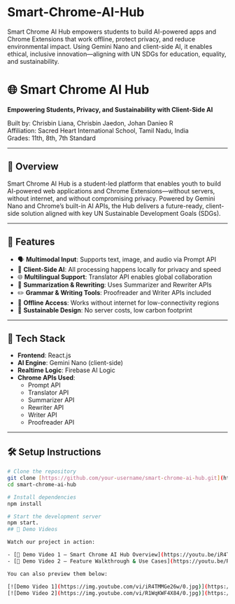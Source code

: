 # Smart-Chrome-AI-Hub
Smart Chrome AI Hub empowers students to build AI-powered apps and Chrome Extensions that work offline, protect privacy, and reduce environmental impact. Using Gemini Nano and client-side AI, it enables ethical, inclusive innovation—aligning with UN SDGs for education, equality, and sustainability.

# 🌐 Smart Chrome AI Hub

**Empowering Students, Privacy, and Sustainability with Client-Side AI**

Built by: Chrisbin Liana, Chrisbin Jaedon, Johan Danieo R  
Affiliation: Sacred Heart International School, Tamil Nadu, India  
Grades: 11th, 8th, 7th Standard

---

## 🚀 Overview

Smart Chrome AI Hub is a student-led platform that enables youth to build AI-powered web applications and Chrome Extensions—without servers, without internet, and without compromising privacy. Powered by Gemini Nano and Chrome’s built-in AI APIs, the Hub delivers a future-ready, client-side solution aligned with key UN Sustainable Development Goals (SDGs).

---

## 🌟 Features

- 🗣️ **Multimodal Input**: Supports text, image, and audio via Prompt API  
- 🔐 **Client-Side AI**: All processing happens locally for privacy and speed  
- 🌐 **Multilingual Support**: Translator API enables global collaboration  
- 📄 **Summarization & Rewriting**: Uses Summarizer and Rewriter APIs  
- ✏️ **Grammar & Writing Tools**: Proofreader and Writer APIs included  
- 📶 **Offline Access**: Works without internet for low-connectivity regions  
- 🌱 **Sustainable Design**: No server costs, low carbon footprint

---

## 🧰 Tech Stack

- **Frontend**: React.js  
- **AI Engine**: Gemini Nano (client-side)  
- **Realtime Logic**: Firebase AI Logic  
- **Chrome APIs Used**:
  - Prompt API
  - Translator API
  - Summarizer API
  - Rewriter API
  - Writer API
  - Proofreader API

---

## 🛠️ Setup Instructions

```bash
# Clone the repository
git clone [https://github.com/your-username/smart-chrome-ai-hub.git](https://github.com/CHRISBINJAEDON/Smart-Chrome-AI-Hub.git)
cd smart-chrome-ai-hub

# Install dependencies
npm install

# Start the development server
npm start.
## 🎥 Demo Videos

Watch our project in action:

- [🔗 Demo Video 1 – Smart Chrome AI Hub Overview](https://youtu.be/iR4TMMGe26w)
- [🔗 Demo Video 2 – Feature Walkthrough & Use Cases](https://youtu.be/R1WqKWF4X84)

You can also preview them below:

[![Demo Video 1](https://img.youtube.com/vi/iR4TMMGe26w/0.jpg)](https://youtu.be/iR4TMMGe26w)
[![Demo Video 2](https://img.youtube.com/vi/R1WqKWF4X84/0.jpg)](https://youtu.be/R1WqKWF4X84)
